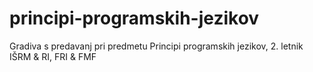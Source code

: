 # principi-programskih-jezikov
Gradiva s predavanj pri predmetu Principi programskih jezikov, 2. letnik IŠRM &amp; RI, FRI &amp; FMF
